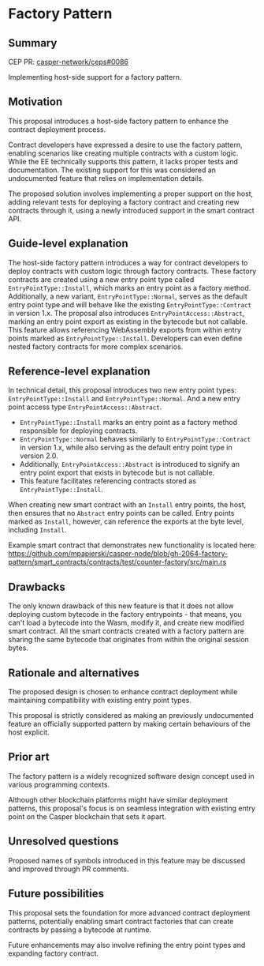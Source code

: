 # Factory Pattern

## Summary

[summary]: #summary

CEP PR: [casper-network/ceps#0086](https://github.com/casper-network/ceps/pull/86)

Implementing host-side support for a factory pattern.

## Motivation

[motivation]: #motivation

This proposal introduces a host-side factory pattern to enhance the contract deployment process.

Contract developers have expressed a desire to use the factory pattern, enabling scenarios like creating multiple contracts with a custom logic. While the EE technically supports this pattern, it lacks proper tests and documentation. The existing support for this was considered an undocumented feature that relies on implementation details.

The proposed solution involves implementing a proper support on the host, adding relevant tests for deploying a factory contract and creating new contracts through it, using a newly introduced support in the smart contract API.

## Guide-level explanation

[guide-level-explanation]: #guide-level-explanation

The host-side factory pattern introduces a way for contract developers to deploy contracts with custom logic through factory contracts. These factory contracts are created using a new entry point type called `EntryPointType::Install`, which marks an entry point as a factory method. Additionally, a new variant, `EntryPointType::Normal`, serves as the default entry point type and will behave like the existing `EntryPointType::Contract` in version 1.x. The proposal also introduces `EntryPointAccess::Abstract`, marking an entry point export as existing in the bytecode but not callable. This feature allows referencing WebAssembly exports from within entry points marked as `EntryPointType::Install`. Developers can even define nested factory contracts for more complex scenarios.

## Reference-level explanation

[reference-level-explanation]: #reference-level-explanation

In technical detail, this proposal introduces two new entry point types: `EntryPointType::Install` and `EntryPointType::Normal`. And a new entry point access type `EntryPointAccess::Abstract`.

* `EntryPointType::Install` marks an entry point as a factory method responsible for deploying contracts.
* `EntryPointType::Normal` behaves similarly to `EntryPointType::Contract` in version 1.x, while also serving as the default entry point type in version 2.0.
* Additionally, `EntryPointAccess::Abstract` is introduced to signify an entry point export that exists in bytecode but is not callable.
* This feature facilitates referencing contracts stored as `EntryPointType::Install`.

When creating new smart contract with an `Install` entry points, the host, then ensures that no `Abstract` entry points can be called. Entry points marked as `Install`, however, can reference the exports at the byte level, including `Install`.

Example smart contract that demonstrates new functionality is located here: https://github.com/mpapierski/casper-node/blob/gh-2064-factory-pattern/smart_contracts/contracts/test/counter-factory/src/main.rs


## Drawbacks

[drawbacks]: #drawbacks

The only known drawback of this new feature is that it does not allow deploying custom bytecode in the factory entrypoints - that means, you can't load a bytecode into the Wasm, modify it, and create new modified smart contract. All the smart contracts created with a factory pattern are sharing the same bytecode that originates from within the original session bytes.

## Rationale and alternatives

[rationale-and-alternatives]: #rationale-and-alternatives

The proposed design is chosen to enhance contract deployment while maintaining compatibility with existing entry point types.

This proposal is strictly considered as making an previously undocumented feature an officially supported pattern by making certain behaviours of the host explicit.

## Prior art

[prior-art]: #prior-art

The factory pattern is a widely recognized software design concept used in various programming contexts.

Although other blockchain platforms might have similar deployment patterns, this proposal's focus is on seamless integration with existing entry point on the Casper blockchain that sets it apart.

## Unresolved questions

[unresolved-questions]: #unresolved-questions

Proposed names of symbols introduced in this feature may be discussed and improved through PR comments.

## Future possibilities

[future-possibilities]: #future-possibilities

This proposal sets the foundation for more advanced contract deployment patterns, potentially enabling smart contract factories that can create contracts by passing a bytecode at runtime.

Future enhancements may also involve refining the entry point types and expanding factory contract.

